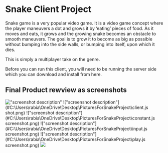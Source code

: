 # Snake Client Project

Snake game is a very popular video game. It is a video game concept where the player maneuvers a dot and grows it by ‘eating’ pieces of food. As it moves and eats, it grows and the growing snake becomes an obstacle to smooth maneuvers. The goal is to grow it to become as big as possible without bumping into the side walls, or bumping into itself, upon which it dies.

This is simply a multiplayer take on the genre.

Before you can run this client, you will need to be running the server side which you can download and install from here.

## Final Product rewview as screenshots

!["screenshot description"](#C:\Users\rabia\OneDrive\Desktop\PicturesForSnakeProject)
!["screenshot description"](#C:\Users\rabia\OneDrive\Desktop\PicturesForSnakeProject\client.js shot.png)
!["screenshot description"](#C:\Users\rabia\OneDrive\Desktop\PicturesForSnakeProject\constant.js screenshot.png)
!["screenshot description"](#C:\Users\rabia\OneDrive\Desktop\PicturesForSnakeProject\input.js screenshot.png)
!["screenshot description"](#C:\Users\rabia\OneDrive\Desktop\PicturesForSnakeProject\play.js screenshot.png)
![](https://i.imgur.com/0T4siAp.gif)